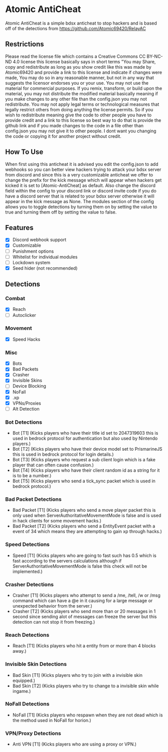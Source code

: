 # Atomic AntiCheat
Atomic AntiCheat is a simple bdsx anticheat to stop hackers and is based off of the detections from https://github.com/Atomic69420/RelayAC

## Restrictions
Please read the license file which contains a Creative Commons CC BY-NC-ND 4.0 license this license basically says in short terms "You may Share, copy and redistribute as long as you show credit like this was made by Atomic69420 and provide a link to this license and indicate if changes were made, You may do so in any reasonable manner, but not in any way that suggests the licensor endorses you or your use. You may not use the material for commercial purposes. If you remix, transform, or build upon the material, you may not distribute the modified material basically meaning if you make changes to any other file than the config.json you may not redistribute. You may not apply legal terms or technological measures that legally restrict others from doing anything the license permits. So if you wish to redistribute meaning give the code to other people you have to provide credit and a link to this license so best way to do that is provide the github link and if you made changes to the code in a file other than config.json you may not give it to other people. I dont want you changing the code or copying it for another project without credit.



## How To Use
When first using this anticheat it is advised you edit the config.json to add webhooks so you can better view hackers trying to attack your bdsx server from discord and since this is a very customizable anticheat we offer to change the prefix for the kick message which will appear when hackers get kicked it is set to [Atomic-AntiCheat] as default. Also change the discord field within the config to your discord link or discord invite code if you do have a discord server that is related to your bdsx server otherwise it will appear in the kick message as None. The modules section of the config allows you to toggle detections by turning them on by setting the value to true and turning them off by setting the value to false.

## Features
- [x] Discord webhook support
- [x] Customizable
- [ ] Punishment options
- [ ] Whitelist for individual modules
- [ ] Lockdown system
- [x] Seed hider (not recommended)
## Detections
### Combat
- [x] Reach
- [ ] Autoclicker
### Movement
- [x] Speed Hacks
### Misc
- [x] Bots
- [x] Bad Packets
- [x] Crasher
- [x] Invisible Skins
- [ ] Device Blocking
- [x] NoFall
- [x] .xp
- [x] VPNs/Proxies
- [ ] Alt Detection
### Bot Detections
- Bot [T1] (Kicks players who have their title id set to 2047319603 this is used in bedrock protocol for authentication but also used by Nintendo players.)
- Bot [T2] (Kicks players who have their device model set to PrismarineJS this is used in bedrock protocol for login details.)
- Bot [T3] (Kicks players who request a sub client login which is a fake player that can often cause confusion.)
- Bot [T4] (Kicks players who have their client random id as a string for it is to be a number.)
- Bot [T5] (Kicks players who send a tick_sync packet which is used in bedrock protocol.)
### Bad Packet Detections
- Bad Packet [T1] (Kicks players who send a move player packet this is only used when ServerAuthoritativeMovementMode is false and is used in hack clients for some movement hacks.)
- Bad Packet [T2] (Kicks players who send a EntityEvent packet with a event of 34 which means they are attempting to gain xp through hacks.)
### Speed Detections
- Speed [T1] (Kicks players who are going to fast such has 0.5 which is fast according to the servers calculations although if ServerAuthoritativeMovementMode is false this check will not be implemented.)
### Crasher Detections
- Crasher [T1] (Kicks players who attempt to send a /me, /tell, /w or /msg command which can have a @e in it causing for a large message or unexpected behavior from the server.)
- Crasher [T2] (Kicks players who send more than or 20 messages in 1 second since sending alot of messages can freeze the server but this detection can not stop it from freezing.)
### Reach Detections
- Reach [T1] (Kicks players who hit a entity from or more than 4 blocks away.)
### Invisible Skin Detections
- Bad Skin [T1] (Kicks players who try to join with a invisible skin equipped.)
- Bad Skin [T2] (Kicks players who try to change to a invisible skin while ingame.)
### NoFall Detections
- NoFall [T1] (Kicks players who respawn when they are not dead which is the method used in NoFall for horion.)
### VPN/Proxy Detections
- Anti VPN [T1] (Kicks players who are using a proxy or VPN.)
